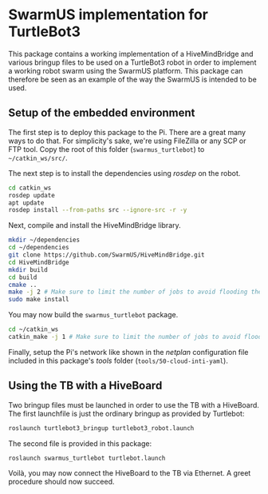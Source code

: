 # SwarmUS implementation for TurtleBot3

This package contains a working implementation of a HiveMindBridge and various bringup files to be used on a TurtleBot3 
robot in order to implement a working robot swarm using the SwarmUS platform. This package can therefore be seen as 
an example of the way the SwarmUS is intended to be used.

## Setup of the embedded environment
The first step is to deploy this package to the Pi. There are a great many ways to do that. For simplicity's sake,
we're using FileZilla or any SCP or FTP tool. Copy the root of this folder (`swarmus_turtlebot`) to `~/catkin_ws/src/`.

The next step is to install the dependencies using _rosdep_ on the robot.

```bash
cd catkin_ws
rosdep update
apt update
rosdep install --from-paths src --ignore-src -r -y
```

Next, compile and install the HiveMindBridge library.

```bash
mkdir ~/dependencies
cd ~/dependencies
git clone https://github.com/SwarmUS/HiveMindBridge.git
cd HiveMindBridge
mkdir build
cd build
cmake ..
make -j 2 # Make sure to limit the number of jobs to avoid flooding the memory of the Pi
sudo make install
```

You may now build the `swarmus_turtlebot` package.

```bash
cd ~/catkin_ws
catkin_make -j 1 # Make sure to limit the number of jobs to avoid flooding the memory of the Pi
```

Finally, setup the Pi's network like shown in the _netplan_ configuration file included in this package's _tools_ 
folder (`tools/50-cloud-inti-yaml`).

## Using the TB with a HiveBoard
Two bringup files must be launched in order to use the TB with a HiveBoard. The first launchfile is just the ordinary 
bringup as provided by Turtlebot:

```bash
roslaunch turtlebot3_bringup turtlebot3_robot.launch
```

The second file is provided in this package:

```bash
roslaunch swarmus_turtlebot turtlebot.launch
```

Voilà, you may now connect the HiveBoard to the TB via Ethernet. A greet procedure should now succeed.
